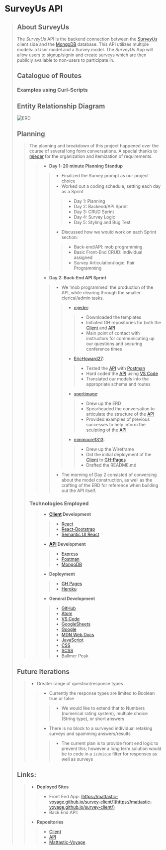# SurveyUs API
> ## About SurveyUs
> The _SurveyUs_ API is the backend connection between the [_SurveyUs_](https://github.com/Mattastic-Voyage/survey-client) client side and the [MongoDB](https://www.mongodb.com/) database. This API utilizes multiple models: a User model and a Survey model. The _SurveyUs_ App will allow users to signup/signin and create surveys which are then publicly available to non-users to participate in.
> 
> ## Catalogue of Routes
> 
> ### Examples using Curl-Scripts
> 
> 
> 
> 
> 
> ## Entity Relationship Diagram
> ![ERD](https://media.git.generalassemb.ly/user/33705/files/ee2d2700-8bda-11eb-84db-4a4ec188d15a)
> 
> ## Planning
>> The planning and breakdown of this project happened over the course of several long form conversations. A special thanks to [mjeder](https://github.com/mjeder) for the organization and itemization of requirements.
>>
>>> - **Day 1: 20 minute Planning Standup**
>>>> - Finalized the Survey prompt as our project choice
>>>> - Worked out a coding schedule, setting each day as a Sprint
>>>>> - Day 1: Planning
>>>>> - Day 2: Backend/APi Sprint 
>>>>> - Day 3: CRUD Sprint 
>>>>> - Day 4: Survey Logic 
>>>>> - Day 5: Styling and Bug Test 
>>>> - Discussed how we would work on each Sprint section:
>>>>> - Back-end/API: mob programming
>>>>> - Basic Front-End CRUD: individual assigned
>>>>> - Survey Articulation/logic: Pair Programming
>>>
>>> - **Day 2: Back-End API Sprint**
>>>> - We 'mob programmed' the production of the API, while clearing through the smaller clerical/admin tasks.
>>>>> - [mjeder](https://github.com/mjeder):
>>>>>> - Downloaded the templates
>>>>>> - Initiated GH repositories for both the [Client](https://github.com/Mattastic-Voyage/survey-client) and [API](https://github.com/Mattastic-Voyage/survey-api)
>>>>>> - Main point of contact with instructors for communicating up our questions and securing conference times
>>>>> - [EricHoward27](https://github.com/EricHoward27): 
>>>>>> - Tested the [API](https://github.com/Mattastic-Voyage/survey-api) with [Postman](https://www.postman.com/)
>>>>>> - Hard coded the [API](https://github.com/Mattastic-Voyage/survey-api) using [VS Code](https://code.visualstudio.com/)
>>>>>> - Translated our models into the appropriate schema and routes
>>>>> - [xpertimage](https://github.com/xpertimage): 
>>>>>> - Drew up the ERD
>>>>>> - Spearheaded the conversation to articulate the structure of the [API](https://github.com/Mattastic-Voyage/survey-api)
>>>>>> - Provided examples of previous successes to help inform the sculpting of the [API](https://github.com/Mattastic-Voyage/survey-api)
>>>>> - [mmmoore1313](https://github.com/mmmoore1313):
>>>>>> - Drew up the Wireframe 
>>>>>> - Did the initial deployment of the [Client](https://github.com/Mattastic-Voyage/survey-client) to [GH-Pages](https://mattastic-voyage.github.io/survey-client/)
>>>>>> - Drafted the README.md
>>>> - The morning of Day 2 consisted of conversing about the model construction, as well as the crafting of the ERD for reference when building out the API itself.
>>
>> ### Technologies Employed
>>> - **[Client](https://github.com/Mattastic-Voyage/survey-client) Development**
>>>> - [React](https://reactjs.org/)
>>>> - [React-Bootstrap](https://react-bootstrap.github.io/)
>>>> - [Semantic UI React](https://react.semantic-ui.com/)
>>> - **[API](https://github.com/Mattastic-Voyage/survey-api) Development**
>>>> - [Express](https://expressjs.com)
>>>> - [Postman](https://www.postman.com/)
>>>> - [MongoDB](https://www.mongodb.com/)
>>> - **Deployment**
>>>> - [GH Pages](https://pages.github.com/)
>>>> - [Heroku](https://www.heroku.com)
>>> - **General Development**
>>>> - [GitHub](https://github.com/)
>>>> - [Atom](https://atom.io/)
>>>> - [VS Code](https://code.visualstudio.com/)
>>>> - [GoogleSheets](https://docs.google.com/spreadsheets/d/1kJRGhsgKEV9xVL3lXtyz6cqBWf14lm6JuXD02uneldA/edit#gid=0)
>>>> - [Google](https://www.google.com/)
>>>> - [MDN Web Docs](https://developer.mozilla.org/en-US/)
>>>> - [JavaScript](https://www.javascript.com/)
>>>> - [CSS](https://www.w3schools.com/css/)
>>>> - [SCSS](https://sass-lang.com/)
>>>> - Ballmer Peak
> 
> ## Future Iterations
>> - Greater range of question/response types
>>> - Currently the response types are limited to Boolean true or false
>>>> - We would like to extend that to Numbers (numerical rating system), multiple choice (String type), or short answers
>>>
>>> - There is no block to a surveyed individual retaking surveys and spamming answers/results
>>>> - The current plan is to provide front end logic to prevent this; however a long term solution would be to code in a `isUnique` filter for responses as well as surveys
> 
> ## Links:
>> - **Deployed Sites**
>>> - Front End App: [https://mattastic-voyage.github.io/survey-client/](https://mattastic-voyage.github.io/survey-client/)
>>> - Back End API: []()
>> - **Repositories**
>>> - [Client](https://github.com/Mattastic-Voyage/survey-client)
>>> - [API](https://github.com/Mattastic-Voyage/survey-api) 
>>> - [Mattastic-Voyage](https://github.com/Mattastic-Voyage)

